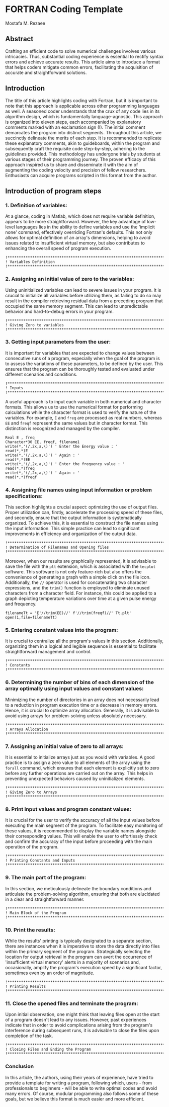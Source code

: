 # FORTRAN Coding Template
Mostafa M. Rezaee

## Abstract
Crafting an efficient code to solve numerical challenges involves various intricacies. Thus, substantial coding experience is essential to rectify syntax errors and achieve accurate results. This article aims to introduce a format that helps coders mitigate common errors, facilitating the acquisition of accurate and straightforward solutions.

## Introduction
The title of this article highlights coding with Fortran, but it is important to note that this approach is applicable across other programming languages as well. A seasoned coder understands that the crux of any code lies in its algorithm design, which is fundamentally language-agnostic. This approach is organized into eleven steps, each accompanied by explanatory comments marked with an exclamation sign (!). The initial comment demarcates the program into distinct segments. Throughout this article, we succinctly delineate the merits of each step. It is recommended to replicate these explanatory comments, akin to guideboards, within the program and subsequently craft the requisite code step-by-step, adhering to the guidelines provided. This methodology has undergone trials by students at various stages of their programming journey. The proven efficacy of this approach inspired us to share and disseminate it with the aim of augmenting the coding velocity and precision of fellow researchers. Enthusiasts can acquire programs scripted in this format from the author.

## Introduction of program steps

### 1. Definition of variables:
At a glance, coding in Matlab, which does not require variable definition, appears to be more straightforward. However, the key advantage of low-level languages lies in the ability to define variables and use the 'implicit none' command, effectively overriding Fortran's defaults. This not only allows for optimal definition of an array's dimensions, helping to avoid issues related to insufficient virtual memory, but also contributes to enhancing the overall speed of program execution.

```
!******************************************************************************************
! Variables Definition
!******************************************************************************************
```

### 2. Assigning an initial value of zero to the variables:
Using uninitialized variables can lead to severe issues in your program. It is crucial to initialize all variables before utilizing them, as failing to do so may result in the compiler retrieving residual data from a preceding program that occupied the same memory segment. This can lead to unpredictable behavior and hard-to-debug errors in your program.

```
!******************************************************************************************
! Giving Zero to variables
!******************************************************************************************
```

### 3. Getting input parameters from the user:
It is important for variables that are expected to change values between consecutive runs of a program, especially when the goal of the program is to assess the variations of these parameters, to be defined by the user. This ensures that the program can be thoroughly tested and evaluated under different scenarios and conditions.

```
!******************************************************************************************
! Inputs
!******************************************************************************************
```

A useful approach is to input each variable in both numerical and character formats. This allows us to use the numerical format for performing calculations while the character format is used to verify the nature of the variables. For example, `E` and `freq` are processed as real numbers, whereas `EE` and `freqf` represent the same values but in character format. This distinction is recognized and managed by the compiler.
```
Real E , freq
Character*30 EE, freqf, filename1
write(*,'(/,2x,a,\)') ' Enter the Energy value : '
read(*,*)E
write(*,'(/,2x,a,\)') ' Again : '
read(*,*)EE
write(*,'(/,2x,a,\)') ' Enter the frequency value : '
read(*,*)freq
write(*,'(/,2x,a,\)') ' Again : '
read(*,*)freqf
```

### 4. Assigning file names using input information or problem specifications:
This section highlights a crucial aspect: optimizing the use of output files. Proper utilization can, firstly, accelerate the processing speed of these files, and secondly, ensure that the output information is systematically organized. To achieve this, it is essential to construct the file names using the input information. This simple practice can lead to significant improvements in efficiency and organization of the output data.

```
!******************************************************************************************
! Determination of Filenames and Opening files
!******************************************************************************************
```

Moreover, when our results are graphically represented, it is advisable to save the file with the `plt` extension, which is associated with the `tecplot` software. This software is not only feature-rich but also offers the convenience of generating a graph with a simple click on the file icon. Additionally, the `//` operator is used for concatenating two character expressions, and the `trim()` function is employed to eliminate unused characters from a character field. For instance, this could be applied to a graph depicting temperature variations over time at a given pulse energy and frequency.

```
filenameTt = 'E'//trim(EE)//' f'//trim(freqf)//' Tt.plt'
open(1,file=filenameTt)
```

### 5. Entering constant values into the program:
It is crucial to centralize all the program's values in this section. Additionally, organizing them in a logical and legible sequence is essential to facilitate straightforward management and control.

```
!******************************************************************************************
! Constants
!******************************************************************************************
```

### 6. Determining the number of bins of each dimension of the array optimally using input values and constant values:
Minimizing the number of directories in an array does not necessarily lead to a reduction in program execution time or a decrease in memory errors. Hence, it is crucial to optimize array allocation. Generally, it is advisable to avoid using arrays for problem-solving unless absolutely necessary.

```
!******************************************************************************************
! Arrays Allocation
!******************************************************************************************
```

### 7. Assigning an initial value of zero to all arrays:
It is essential to initialize arrays just as you would with variables. A good practice is to assign a zero value to all elements of the array using the `forall` command, which ensures that each element is explicitly set to zero before any further operations are carried out on the array. This helps in preventing unexpected behaviors caused by uninitialized elements.

```
!******************************************************************************************
! Giving Zero to Arrays
!******************************************************************************************
```

### 8. Print input values and program constant values:
It is crucial for the user to verify the accuracy of all the input values before executing the main segment of the program. To facilitate easy monitoring of these values, it is recommended to display the variable names alongside their corresponding values. This will enable the user to effortlessly check and confirm the accuracy of the input before proceeding with the main operation of the program.

```
!******************************************************************************************
! Printing Constants and Inputs
!******************************************************************************************
```

### 9. The main part of the program:
In this section, we meticulously delineate the boundary conditions and articulate the problem-solving algorithm, ensuring that both are elucidated in a clear and straightforward manner.

```
!******************************************************************************************
! Main Block of the Program
!******************************************************************************************
```

### 10. Print the results:
While the results' printing is typically designated to a separate section, there are instances when it is imperative to store the data directly into files within the primary segment of the program. Strategically selecting the location for output retrieval in the program can avert the occurrence of 'insufficient virtual memory' alerts in a majority of scenarios and, occasionally, amplify the program's execution speed by a significant factor, sometimes even by an order of magnitude.

```
!******************************************************************************************
! Printing Results
!******************************************************************************************
```

### 11. Close the opened files and terminate the program:
Upon initial observation, one might think that leaving files open at the start of a program doesn't lead to any issues. However, past experiences indicate that in order to avoid complications arising from the program's interference during subsequent runs, it is advisable to close the files upon completion of the task.

```
!******************************************************************************************
! Closing Files and Ending the Program
!******************************************************************************************
```

### Conclusion
In this article, the authors, using their years of experience, have tried to provide a template for writing a program, following which, users - from professionals to beginners - will be able to write optimal codes and avoid many errors. Of course, modular programming also follows some of these goals, but we believe this format is much easier and more efficient.
